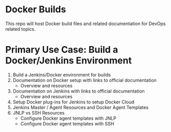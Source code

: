 # Docker Builds
This repo will host Docker build files and related documentation for DevOps related topics.  

# Primary Use Case: Build a Docker/Jenkins Environment
1. Build a Jenkins/Docker environment for builds
2. Documentation on Docker setup with links to official documentation
    * Overview and resources
3. Documentation on Jenkins with links to official documentation 
    * Overview and resources
4. Setup Docker plug-ins for Jenkins to setup Docker Cloud
5. Jenkins Master / Agent Resources and Docker Agent Templates
6. JNLP vs SSH Resources
   * Configure Docker agent templates with JNLP
   * Configure Docker agent templates with SSH

